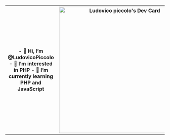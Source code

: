 <table>
<tr>
  <th>
    - 👋 Hi, I’m @LudovicoPiccolo
    - 👀 I’m interested in PHP
    - 🌱 I’m currently learning PHP and JavaScript
  </th>
  <th>
    <a href="https://app.daily.dev/ludovicopiccolo"><img src="https://api.daily.dev/devcards/4f2321cadf4f44d284ffe00064c3fa2a.png?r=r81" width="400" alt="Ludovico piccolo's Dev Card"/></a>
  </th>
</tr>
